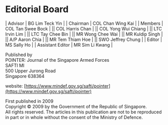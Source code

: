 # Editorial Board

| Advisor | BG Lim Teck Yin |
| Chairman | COL Chan Wing Kai |
| Members | COL Tan Swee Bock |
|| COL Harris Chan |
|| COL Yong Wui Chiang |
|| LTC Irvin Lim |
|| LTC Tay Chee Bin |
|| MR Wong Chee Wai |
|| MR Kuldip Singh |
|| A/P Aaron Chia |
|| MR Tem Thiam Hoe |
|| SWO Jeffrey Chung |
| Editor | MS Sally Ho |
| Assistant Editor | MR Sim Li Kwang |

Published by  
POINTER: Journal of the Singapore Armed Forces  
SAFTI MI  
500 Upper Jurong Road  
Singapore 638364  

website: [https://www.mindef.gov.sg/safti/pointer](https://www.mindef.gov.sg/safti/pointer)

First published in 2009  
Copyright © 2009 by the Government of the Republic of Singapore.  
All rights reserved. The articles in this publication are not to be reproduced in part or in whole 
without the consent of the Ministry of Defence.  